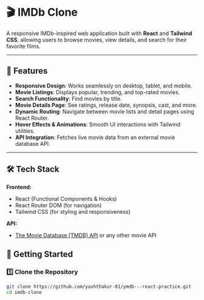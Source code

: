 # 🎬 IMDb Clone

A responsive IMDb-inspired web application built with **React** and **Tailwind CSS**, allowing users to browse movies, view details, and search for their favorite films.

---

## 📌 Features

- **Responsive Design**: Works seamlessly on desktop, tablet, and mobile.
- **Movie Listings**: Displays popular, trending, and top-rated movies.
- **Search Functionality**: Find movies by title.
- **Movie Details Page**: See ratings, release date, synopsis, cast, and more.
- **Dynamic Routing**: Navigate between movie lists and detail pages using React Router.
- **Hover Effects & Animations**: Smooth UI interactions with Tailwind utilities.
- **API Integration**: Fetches live movie data from an external movie database API.

---

## 🛠️ Tech Stack

**Frontend:**
- React (Functional Components & Hooks)
- React Router DOM (for navigation)
- Tailwind CSS (for styling and responsiveness)

**API:**
- [The Movie Database (TMDB) API](https://www.themoviedb.org/documentation/api) or any other movie API






## 🚀 Getting Started

### 1️⃣ Clone the Repository
```bash
git clone https://github.com/yashthakur-01/ymdb---react-practice.git
cd imdb-clone
